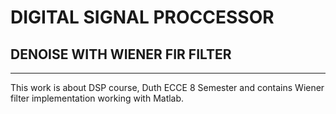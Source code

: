# DIGITAL SIGNAL PROCCESSOR

## DENOISE WITH WIENER FIR FILTER

---

This work is about DSP course, Duth ECCE 8 Semester and contains Wiener filter implementation working with Matlab.
